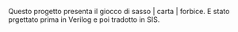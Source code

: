 Questo progetto presenta il giocco di sasso | carta | forbice.
E stato prgettato prima in Verilog e poi tradotto in SIS.
